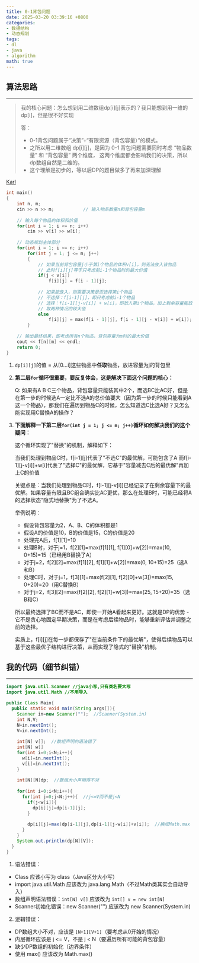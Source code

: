 ```yaml
---
title: 0-1背包问题
date: 2025-03-20 03:39:16 +0800
categories:
- 数据结构
- 动态规划
tags:
- dl
- java
- algorithm
math: true
---
```


算法思路
---
---

> 我的核心问题：怎么想到用二维数组dp\[i]\[j]表示的？我只能想到用一维的dp\[i]，但是很不好实现
> 
> 答：
> - 0-1背包问题属于“决策”+“有限资源（背包容量）”的模式。
> - 之所以用二维数组 dp\[i]\[j]，是因为 0-1 背包问题需要同时考虑 “物品数量” 和 “背包容量” 两个维度，
> 这两个维度都会影响我们的决策，所以dp数组自然是二维的。
> - 这个理解是初步的，等以后DP的题目做多了再来加深理解


[Karl](https://www.bilibili.com/video/BV1cg411g7Y6?vd_source=3bdded820f6a4ab7fb95ff48d96608df)

```cpp
int main() 
{
    int n, m;   
    cin >> n >> m;           // 输入物品数量n和背包容量m
    
    // 输入每个物品的体积和价值
    for(int i = 1; i <= n; i++) 
        cin >> v[i] >> w[i];
        
    // 动态规划主体部分
    for(int i = 1; i <= n; i++) 
        for(int j = 1; j <= m; j++)
        {
            // 如果当前背包容量j小于第i个物品的体积v[i]，则无法放入该物品
            // 此时f[i][j]等于只考虑前i-1个物品时的最大价值
            if(j < v[i]) 
                f[i][j] = f[i - 1][j];
                
            // 如果能放入，则需要决策是否选择第i个物品
            // 不选择：f[i-1][j]，即只考虑前i-1个物品
            // 选择：f[i-1][j-v[i]] + w[i]，即放入第i个物品，加上剩余容量能放的最大价值
            // 取两种情况的较大值
            else    
                f[i][j] = max(f[i - 1][j], f[i - 1][j - v[i]] + w[i]);
        }
        
    // 输出最终结果，即考虑所有n个物品，背包容量为m时的最大价值
    cout << f[n][m] << endl;
    return 0;
}
```

1. `dp[i][j]`的值 = 从\[0...i]这些物品中**任取**物品，放进容量为j的背包里

2. **第二层`for`循环很重要，要反复体会，这是解决下面这个问题的核心：**
	
	Q: 如果有A B C三个物品，背包容量只能装其中2个，而选BC比AC好，但是在第一步的时候选A一定比不选A的总价值要大（因为第一步的时候只能看到A这一个物品），那我们在遍历到物品C的时候，怎么知道选C比选A好？又怎么能实现用C替换A的操作？


3. **下面解释一下第二层`for(int j = 1; j <= m; j++)`循环如何解决我们的这个疑问：**
	
	这个循环实现了"替换"的机制，解释如下：
	
	当我们处理到物品C时，f\[i-1]\[j]代表了"不选C"的最优解，可能包含了A
	而f\[i-1]\[j-v\[i]]+w\[i]代表了"选择C"的最优解，它基于"容量减去C后的最优解"再加上C的价值
	
	关键点是：当我们处理到物品C时，f\[i-1]\[j-v\[i]]已经记录了在剩余容量下的最优解。如果容量有限且BC组合确实比AC更优，那么在处理B时，可能已经将A的选择状态"隐式地替换"为了不选A。
	
	举例说明：
	
	- 假设背包容量为2，A、B、C的体积都是1
	- 假设A的价值是10，B的价值是15，C的价值是20
	- 处理完A后，f\[1]\[1]=10
	- 处理B时，对于j=1，f\[2]\[1]=max(f\[1]\[1], f\[1]\[0]+w\[2])=max(10, 0+15)=15（已经用B替换了A）
	- 对于j=2，f\[2]\[2]=max(f\[1]\[2], f\[1]\[1]+w\[2])=max(0, 10+15)=25（选A和B）
	- 处理C时，对于j=1，f\[3]\[1]=max(f\[2]\[1], f\[2]\[0]+w\[3])=max(15, 0+20)=20（用C替换B）
	- 对于j=2，f\[3]\[2]=max(f\[2]\[2], f\[2]\[1]+w\[3])=max(25, 15+20)=35（选B和C）
	
	所以最终选择了BC而不是AC，即使一开始A看起来更好。这就是DP的优势 - 它不是贪心地固定早期决策，而是在考虑后续物品时，能够重新评估并调整之前的选择。
	
	实质上，f\[i]\[j]在每一步都保存了"在当前条件下的最优解"，使得后续物品可以基于这些最优子结构进行决策，从而实现了隐式的"替换"机制。


我的代码（细节纠错）
---
---
```java
import java.util.Scanner //java小写,只有类名要大写
import java.util.Math //不用导入

public Class Main{
  public static void main(String args[]){
    Scanner in=new Scanner("");  //Scanner(System.in)
    int N,V;
    N=in.nextInt();
    V=in.nextInt();
    
    int[N] v[];  //数组声明的语法错了
    int[N] w[]
    for(int i=0;i<N;i++){
      w[i]=in.nextInt();
      v[i]=in.nextInt();
    }
    
    int[N][N]dp;  //数组大小声明得不对
    
    for(int i=0;i<N;i++){
      for(int j=0;j<N;j++){  //j<=V而不是j<N
        if(j<w[i]){
          dp[i][j]=dp[i-1][j];
        }
        
        dp[i][j]=max(dp[i-1][j],dp[i-1][j-w[i]]+v[i]);  //换成Math.max
      }
    }
    System.out.println(dp[N][V]);
  }
}
```
1. 语法错误：
- Class 应该小写为 class（Java区分大小写）
- import java.util.Math 应该改为 java.lang.Math（不过Math类其实会自动导入）
- 数组声明语法错误：`int[N] v[]` 应该改为 `int[] v = new int[N]`
- Scanner初始化错误：new Scanner("") 应该改为 new Scanner(System.in)

2. 逻辑错误：
- DP数组大小不对，应该是 `[N+1][V+1]`（要考虑从0开始的情况）
- 内层循环应该是 j <= V，不是 j < N（要遍历所有可能的背包容量）
- 缺少DP数组的初始化（边界条件）
- 使用 max() 应该改为 Math.max()